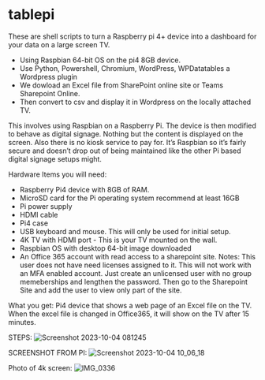 # tablepi
These are shell scripts to turn a Raspberry pi 4+ device into a dashboard for your data on a large screen TV. 
- Using Raspbian 64-bit OS on the pi4 8GB device.
- Use Python, Powershell, Chromium, WordPress, WPDatatables a Wordpress plugin 
- We dowload an Excel file from SharePoint online site or Teams Sharepoint Online.
- Then convert to csv and display it in Wordpress on the locally attached TV. 


This involves using Raspbian on a Raspberry Pi. The device is then modified to behave as digital signage. Nothing but the content is displayed on the screen. Also there is no kiosk service to pay for. It’s Raspbian so it’s fairly secure and doesn’t drop out of being maintained like the other Pi based digital signage setups might. 

Hardware Items you will need:
- Raspberry Pi4 device with 8GB of RAM. 
- MicroSD card for the Pi operating system recommend at least 16GB
- Pi power supply
- HDMI cable
- Pi4 case 
- USB keyboard and mouse. This will only be used for initial setup.
- 4K TV with HDMI port - This is your TV mounted on the wall. 
- Raspbian OS with desktop 64-bit image downloaded
- An Office 365 account with read access to a sharepoint site. Notes: This user does not have need licenses assigned to it. This will not work with an MFA enabled account. Just create an unlicensed user with no group memeberships and lengthen the password.  Then go to the Sharepoint Site and add the user to view only part of the site. 

What you get: Pi4 device that shows a web page of an Excel file on the TV. When the excel file is changed in Office365, it will show on the TV after 15 minutes.  

STEPS:
![Screenshot 2023-10-04 081245](https://github.com/ugotapi/tablepi/assets/14945441/340e5350-cdb0-488d-a4d7-961ee9eaa2b1)


SCREENSHOT FROM PI:
![Screenshot 2023-10-04 10_06_18](https://github.com/ugotapi/tablepi/assets/14945441/26421569-2a52-4148-8935-c441f6f16434)

Photo of 4k screen:
![IMG_0336](https://github.com/ugotapi/tablepi/assets/14945441/4afd854f-4e01-4f9c-ba29-6a49110b38cd)




